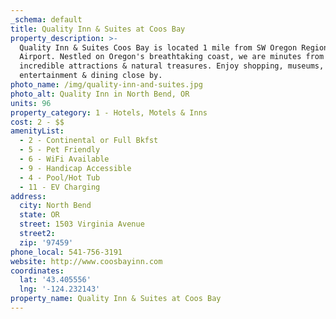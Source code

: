 ```yaml
---
_schema: default
title: Quality Inn & Suites at Coos Bay
property_description: >-
  Quality Inn & Suites Coos Bay is located 1 mile from SW Oregon Regional
  Airport. Nestled on Oregon's breathtaking coast, we are minutes from
  incredible attractions & natural treasures. Enjoy shopping, museums, gaming,
  entertainment & dining close by.
photo_name: /img/quality-inn-and-suites.jpg
photo_alt: Quality Inn in North Bend, OR
units: 96
property_category: 1 - Hotels, Motels & Inns
cost: 2 - $$
amenityList:
  - 2 - Continental or Full Bkfst
  - 5 - Pet Friendly
  - 6 - WiFi Available
  - 9 - Handicap Accessible
  - 4 - Pool/Hot Tub
  - 11 - EV Charging
address:
  city: North Bend
  state: OR
  street: 1503 Virginia Avenue
  street2:
  zip: '97459'
phone_local: 541-756-3191
website: http://www.coosbayinn.com
coordinates:
  lat: '43.405556'
  lng: '-124.232143'
property_name: Quality Inn & Suites at Coos Bay
---
```

